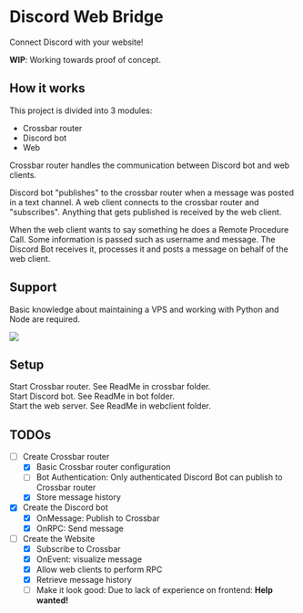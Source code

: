 # Discord Web Bridge

Connect Discord with your website!

**WIP**: Working towards proof of concept.

## How it works

This project is divided into 3 modules:
- Crossbar router
- Discord bot
- Web

Crossbar router handles the communication between Discord bot and web clients.

Discord bot "publishes" to the crossbar router when a message was posted in a text channel. A web client connects to the crossbar router and "subscribes". Anything that gets published is received by the web client.

When the web client wants to say something he does a Remote Procedure Call. Some information is passed such as username and message. The Discord Bot receives it, processes it and posts a message on behalf of the web client.

## Support

Basic knowledge about maintaining a VPS and working with Python and Node are required.

[![](https://discordapp.com/api/guilds/295528852518731786/embed.png?style=banner2)](https://discord.gg/ZVQywBg)

## Setup

Start Crossbar router. See ReadMe in crossbar folder.  
Start Discord bot. See ReadMe in bot folder.  
Start the web server. See ReadMe in webclient folder.

## TODOs

- [ ] Create Crossbar router
  - [x] Basic Crossbar router configuration
  - [ ] Bot Authentication: Only authenticated Discord Bot can publish to Crossbar router
  - [x] Store message history
- [x] Create the Discord bot
  - [x] OnMessage: Publish to Crossbar
  - [x] OnRPC: Send message
- [ ] Create the Website
  - [x] Subscribe to Crossbar
  - [x] OnEvent: visualize message
  - [x] Allow web clients to perform RPC
  - [x] Retrieve message history
  - [ ] Make it look good: Due to lack of experience on frontend: **Help wanted!**